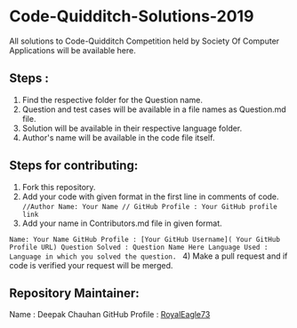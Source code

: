 # Code-Quidditch-Solutions-2019
All solutions to Code-Quidditch Competition held by Society Of Computer Applications will be available here.

## Steps :
1) Find the respective folder for the Question name.
2) Question and test cases will be available in a file names as Question.md file.
3) Solution will be available in their respective language folder.
4) Author's name will be available in the code file itself.

## Steps for contributing:
1) Fork this repository.
2) Add your code with given format in the first line in comments of code.
`//Author Name: Your Name
// GitHub Profile : Your GitHub profile link
`
3) Add your name in Contributors.md file in given format.

`Name: Your Name
GitHub Profile : [Your GitHub Username]( Your GitHub Profile URL)
Question Solved : Question Name Here
Language Used : Language in which you solved the question.
`
4) Make a pull request and if code is verified your request will be merged.

## Repository Maintainer:
Name : Deepak Chauhan
GitHub Profile : [RoyalEagle73](https://Github.com/RoyalEagle73)
